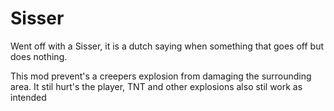 # Sisser
Went off with a Sisser, it is a dutch saying when something that goes off but does nothing.

This mod prevent's a creepers explosion from damaging the surrounding area.
It stil hurt's the player, TNT and other explosions also stil work as intended
